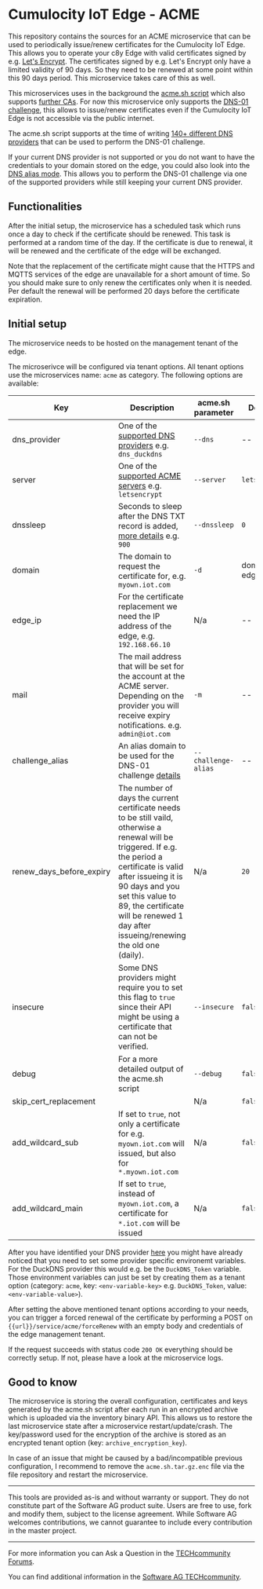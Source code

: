 # Cumulocity IoT Edge - ACME

This repository contains the sources for an ACME microservice that can be used to periodically issue/renew certificates for the Cumulocity IoT Edge. This allows you to operate your c8y Edge with valid certificates signed by e.g. [Let's Encrypt](https://letsencrypt.org/). The certificates signed by e.g. Let's Encrypt only have a limited validity of 90 days. So they need to be renewed at some point within this 90 days period. This microservice takes care of this as well.

This microservices uses in the background the [acme.sh script](https://github.com/acmesh-official/acme.sh) which also supports [further CAs](https://github.com/acmesh-official/acme.sh#supported-ca). For now this microservice only supports the [DNS-01 challenge](https://letsencrypt.org/docs/challenge-types/#dns-01-challenge), this allows to issue/renew certificates even if the Cumulocity IoT Edge is not accessible via the public internet.

The acme.sh script supports at the time of writing [140+ different DNS providers](https://github.com/acmesh-official/acme.sh/wiki/dnsapi) that can be used to perform the DNS-01 challenge.

If your current DNS provider is not supported or you do not want to have the credentials to your domain stored on the edge, you could also look into the [DNS alias mode](https://github.com/acmesh-official/acme.sh/wiki/DNS-alias-mode). This allows you to perform the DNS-01 challenge via one of the supported providers while still keeping your current DNS provider.

## Functionalities

After the initial setup, the microservice has a scheduled task which runs once a day to check if the certificate should be renewed. This task is performed at a random time of the day. If the certificate is due to renewal, it will be renewed and the certificate of the edge will be exchanged.

Note that the replacement of the certificate might cause that the HTTPS and MQTTS services of the edge are unavailable for a short amount of time. So you should make sure to only renew the certificates only when it is needed. Per default the renewal will be performed 20 days before the certificate expiration.

## Initial setup

The microservice needs to be hosted on the management tenant of the edge.

The microserivce will be configured via tenant options. All tenant options use the microservices name: ``acme`` as category. The following options are available:

| Key | Description | acme.sh parameter | Default value | Required
|-----|---|---|---|---|
|dns_provider|One of the [supported DNS providers](https://github.com/acmesh-official/acme.sh/wiki/dnsapi) e.g. ``dns_duckdns``|``--dns``|--|✅|
|server|One of the [supported ACME servers](https://github.com/acmesh-official/acme.sh/wiki/Server) e.g. ``letsencrypt``|``--server``|``letsencrypt_test``|✅|
|dnssleep|Seconds to sleep after the DNS TXT record is added, [more details](https://github.com/acmesh-official/acme.sh/wiki/dnssleep) e.g. ``900``|``--dnssleep``|``0``|❌|
|domain|The domain to request the certificate for, e.g. ``myown.iot.com``|``-d``|domain of the edge tenant|❌|
|edge_ip|For the certificate replacement we need the IP address of the edge, e.g. ``192.168.66.10``|N/a|--|✅|
|mail|The mail address that will be set for the account at the ACME server. Depending on the provider you will receive expiry notifications. e.g. ``admin@iot.com``|``-m``|--|❌|
|challenge_alias|An alias domain to be used for the DNS-01 challenge [details](https://github.com/acmesh-official/acme.sh/wiki/DNS-alias-mode)|``--challenge-alias``|--|❌|
|renew_days_before_expiry|The number of days the current certificate needs to be still vaild, otherwise a renewal will be triggered. If e.g. the period a certificate is valid after issueing it is 90 days and you set this value to 89, the certificate will be renewed 1 day after issueing/renewing the old one (daily).|N/a|``20``|❌|
|insecure|Some DNS providers might require you to set this flag to ``true`` since their API might be using a certificate that can not be verified.|``--insecure``|``false``|❌|
|debug|For a more detailed output of the acme.sh script|``--debug``|``false``|❌|
|skip_cert_replacement|   |N/a|``false``|❌|
|add_wildcard_sub|If set to ``true``, not only a certificate for e.g. ``myown.iot.com`` will issued, but also for ``*.myown.iot.com``|N/a|``false``|❌|
|add_wildcard_main|If set to ``true``, instead of ``myown.iot.com``, a certificate for ``*.iot.com`` will be issued|N/a|``false``|❌|

After you have identified your DNS provider [here](https://github.com/acmesh-official/acme.sh/wiki/dnsapi) you might have already noticed that you need to set some provider specific environemt variables. For the DuckDNS provider this would e.g. be the ``DuckDNS_Token`` variable. Those environment variables can just be set by creating them as a tenant option (category: ``acme``, key: ``<env-variable-key>`` e.g. ``DuckDNS_Token``, value: ``<env-variable-value>``).

After setting the above mentioned tenant options according to your needs, you can trigger a forced renewal of the certificate by performing a POST on ``{{url}}/service/acme/forceRenew`` with an empty body and credentials of the edge management tenant.

If the request succeeds with status code ``200 OK`` everything should be correctly setup. If not, please have a look at the microservice logs.

## Good to know

The microservice is storing the overall configuration, certificates and keys generated by the acme.sh script after each run in an encrypted archive which is uploaded via the inventory binary API. This allows us to restore the last microservice state after a microservice restart/update/crash. The key/password used for the encryption of the archive is stored as an encrypted tenant option (key: ``archive_encryption_key``).

In case of an issue that might be caused by a bad/incompatible previous configuration, I recommend to remove the ``acme.sh.tar.gz.enc`` file via the file repository and restart the microservice.

------------------------------

This tools are provided as-is and without warranty or support. They do not constitute part of the Software AG product suite. Users are free to use, fork and modify them, subject to the license agreement. While Software AG welcomes contributions, we cannot guarantee to include every contribution in the master project.
_____________________
For more information you can Ask a Question in the [TECHcommunity Forums](http://tech.forums.softwareag.com/techjforum/forums/list.page?product=cumulocity).

You can find additional information in the [Software AG TECHcommunity](http://techcommunity.softwareag.com/home/-/product/name/cumulocity).